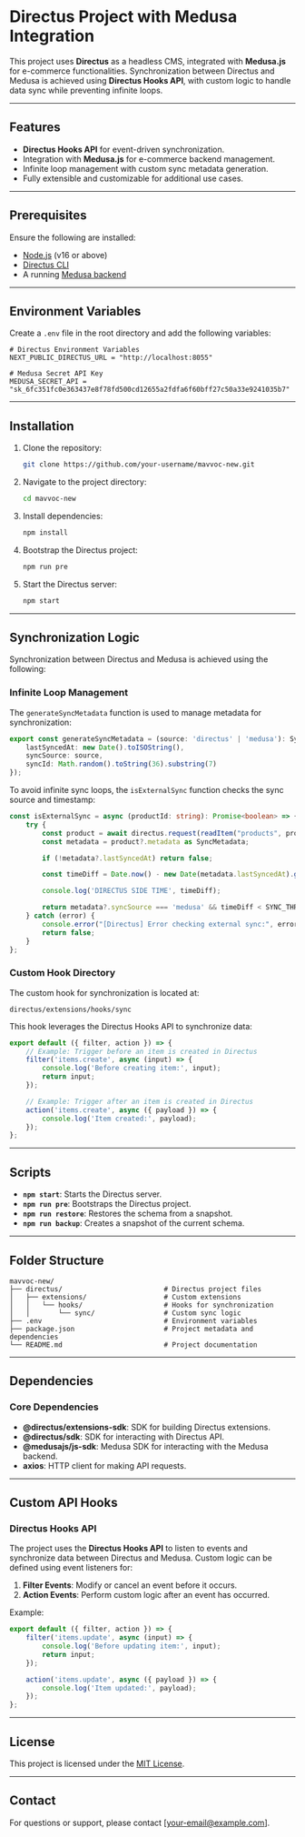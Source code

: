 # Directus Project with Medusa Integration

This project uses **Directus** as a headless CMS, integrated with **Medusa.js** for e-commerce functionalities. Synchronization between Directus and Medusa is achieved using **Directus Hooks API**, with custom logic to handle data sync while preventing infinite loops.

---

## Features

- **Directus Hooks API** for event-driven synchronization.
- Integration with **Medusa.js** for e-commerce backend management.
- Infinite loop management with custom sync metadata generation.
- Fully extensible and customizable for additional use cases.

---

## Prerequisites

Ensure the following are installed:

- [Node.js](https://nodejs.org/) (v16 or above)
- [Directus CLI](https://docs.directus.io/getting-started/cli.html)
- A running [Medusa backend](https://docs.medusajs.com/quickstart)

---

## Environment Variables

Create a `.env` file in the root directory and add the following variables:

```env
# Directus Environment Variables
NEXT_PUBLIC_DIRECTUS_URL = "http://localhost:8055"

# Medusa Secret API Key
MEDUSA_SECRET_API = "sk_6fc351fc0e363437e8f78fd500cd12655a2fdfa6f60bff27c50a33e9241035b7"
```

---

## Installation

1. Clone the repository:
   ```bash
   git clone https://github.com/your-username/mavvoc-new.git
   ```

2. Navigate to the project directory:
   ```bash
   cd mavvoc-new
   ```

3. Install dependencies:
   ```bash
   npm install
   ```

4. Bootstrap the Directus project:
   ```bash
   npm run pre
   ```

5. Start the Directus server:
   ```bash
   npm start
   ```

---

## Synchronization Logic

Synchronization between Directus and Medusa is achieved using the following:

### Infinite Loop Management

The `generateSyncMetadata` function is used to manage metadata for synchronization:

```ts
export const generateSyncMetadata = (source: 'directus' | 'medusa'): SyncMetadata => ({
    lastSyncedAt: new Date().toISOString(),
    syncSource: source,
    syncId: Math.random().toString(36).substring(7)
});
```

To avoid infinite sync loops, the `isExternalSync` function checks the sync source and timestamp:

```ts
const isExternalSync = async (productId: string): Promise<boolean> => {
    try {
        const product = await directus.request(readItem("products", productId));
        const metadata = product?.metadata as SyncMetadata;

        if (!metadata?.lastSyncedAt) return false;

        const timeDiff = Date.now() - new Date(metadata.lastSyncedAt).getTime();

        console.log('DIRECTUS SIDE TIME', timeDiff);

        return metadata?.syncSource === 'medusa' && timeDiff < SYNC_THRESHOLD;
    } catch (error) {
        console.error("[Directus] Error checking external sync:", error);
        return false;
    }
};
```

### Custom Hook Directory

The custom hook for synchronization is located at:

```
directus/extensions/hooks/sync
```

This hook leverages the Directus Hooks API to synchronize data:

```js
export default ({ filter, action }) => {
    // Example: Trigger before an item is created in Directus
    filter('items.create', async (input) => {
        console.log('Before creating item:', input);
        return input;
    });

    // Example: Trigger after an item is created in Directus
    action('items.create', async ({ payload }) => {
        console.log('Item created:', payload);
    });
};
```

---

## Scripts

- **`npm start`**: Starts the Directus server.
- **`npm run pre`**: Bootstraps the Directus project.
- **`npm run restore`**: Restores the schema from a snapshot.
- **`npm run backup`**: Creates a snapshot of the current schema.

---

## Folder Structure

```
mavvoc-new/
├── directus/                         # Directus project files
│   ├── extensions/                   # Custom extensions
│   │   └── hooks/                    # Hooks for synchronization
│   │       └── sync/                 # Custom sync logic
├── .env                              # Environment variables
├── package.json                      # Project metadata and dependencies
└── README.md                         # Project documentation
```

---

## Dependencies

### Core Dependencies

- **@directus/extensions-sdk**: SDK for building Directus extensions.
- **@directus/sdk**: SDK for interacting with Directus API.
- **@medusajs/js-sdk**: Medusa SDK for interacting with the Medusa backend.
- **axios**: HTTP client for making API requests.

---

## Custom API Hooks

### Directus Hooks API

The project uses the **Directus Hooks API** to listen to events and synchronize data between Directus and Medusa. Custom logic can be defined using event listeners for:

1. **Filter Events**: Modify or cancel an event before it occurs.
2. **Action Events**: Perform custom logic after an event has occurred.

Example:

```js
export default ({ filter, action }) => {
    filter('items.update', async (input) => {
        console.log('Before updating item:', input);
        return input;
    });

    action('items.update', async ({ payload }) => {
        console.log('Item updated:', payload);
    });
};
```

---

## License

This project is licensed under the [MIT License](LICENSE).

---

## Contact

For questions or support, please contact [your-email@example.com].

